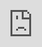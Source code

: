 ```yaml
---
title: 'Neon Abyss 2, a prison-break RPG and other new indie games worth checking out'
date: '2025-07-19'
excerpt: >-
  Welcome to our weekly roundup of the goings on in the indie game space.
  It&#39;s been quite the busy spell, with several notable games debuting or
  lan...
coverImage: >-
  https://images.unsplash.com/photo-1677442136019-21780ecad995?w=400&h=200&fit=crop&auto=format
author: AIVibe
tags:
  - Ai
  - Automation
category: Work
source: >-
  https://www.engadget.com/gaming/neon-abyss-2-a-prison-break-rpg-and-other-new-indie-games-worth-checking-out-110043805.html?src=rss
---
```

<p>Welcome to our weekly roundup of the goings on in the indie game space. It&#39;s been quite the busy spell, with several notable games debuting or landing on more platforms and some intriguing upcoming projects popping above the parapet.</p>
<p>The Steam Automation Fest is taking place this week (it runs until July 21 at 1PM ET), so fans of games like <em>Satisfactory</em> and <em>Factorio</em> might be looking to pick up some bargains on similar titles. As well as offering a variety of discounts, Automation Fest also saw the debut of several new games.</p>
<span id="end-legacy-contents"></span><div id="fdd7059c7c7a4562bb7e9bcd991f14d5"><iframe src="https://www.youtube.com/embed/Ib8YhZSgb_s?rel=0" style="top:0;left:0;width:100%;height:100%;position:absolute;border:0;" allowfullscreen scrolling="no" data-embed-domain="www.youtube.com"></iframe></div>
<p>One of them is from a studio formed by the original team from the celebrated developer Zacktronics. The first title from Coincidence (with the help of publisher Astra Logical) is <a data-i13n="cpos:1;pos:1" href="https://store.steampowered.com/app/2275490/Kaizen_A_Factory_Story/"><em>Kaizen - A Factory Story</em></a>. This puzzler is set in 1980s Japan, and you&#39;re tasked with building popular electronics of the day, including calculators, arcade cabinets, personal computers and toy robots.</p>
<div id="89a78fbe5ef742fd9ef0d1986e18790d"><iframe src="https://www.youtube.com/embed/ZN03G5xdX38?rel=0" style="top:0;left:0;width:100%;height:100%;position:absolute;border:0;" allowfullscreen scrolling="no" data-embed-domain="www.youtube.com"></iframe></div>
<p><em>Dawn Apart</em> also arrived during Steam Automation Fest. This is a blend of space colony sim and automation sandbox set in a destructible, voxel-based world. Astra Logical is also publishing this project, which is from Industrial Technology and Witchcraft. <em>Dawn Apart</em> is <a data-i13n="cpos:2;pos:1" href="https://store.steampowered.com/app/1866300/Dawn_Apart/">available now on Steam</a> in early access.</p>
<h2 id="jump-link-other-new-releases">Other new releases</h2>
<div id="41dda32bdd3343e98b25bd4025580705"><iframe src="https://www.youtube.com/embed/1yPukqtloa4?rel=0" style="top:0;left:0;width:100%;height:100%;position:absolute;border:0;" allowfullscreen scrolling="no" data-embed-domain="www.youtube.com"></iframe></div>
<p>One of the highest-profile indie games to debut this week is <em>Neon Abyss 2</em>, from Veewo Games and Kepler Ghost. The original game has sold more than a million copies, so plenty of people will have been looking forward to the sequel. This time around, you can play with up to three friends in co-op. The game&#39;s creators are promising &quot;unlimited item synergies&quot; here, which is handy since there&#39;s an onus on creating overpowered builds in this action roguelike. <a data-i13n="cpos:3;pos:1" href="https://store.steampowered.com/app/2235200/Neon_Abyss_2/"><em>Neon Abyss 2</em></a> is out now on Steam in early access.</p>
<div id="c4bcbf8ed53e4a1ab7856140862789e1"><iframe src="https://www.youtube.com/embed/ItUnHOY_kfw?rel=0" style="top:0;left:0;width:100%;height:100%;position:absolute;border:0;" allowfullscreen scrolling="no" data-embed-domain="www.youtube.com"></iframe></div>
<p><em>Ready or Not</em> has been a hit on Steam since it arrived there in late 2023, and now Void Interactive&#39;s tactical first-person shooter has made the leap over to PlayStation 5 and Xbox Series X/S. Here, you&#39;ll lead a team of SWAT officers in an attempt to restore order to a city that&#39;s become overrun by corruption and chaos. You can play the 18-level campaign solo or with up to five friends.</p>
<div id="fe974a6f82524668ad2829dc45bc89de"><iframe src="https://www.youtube.com/embed/_hdXwWia4bU?rel=0" style="top:0;left:0;width:100%;height:100%;position:absolute;border:0;" allowfullscreen scrolling="no" data-embed-domain="www.youtube.com"></iframe></div>
<p><em>Back to the Dawn</em> is a story-driven RPG from Metal Head Games and publisher Spiral Up Games that&#39;s now out of early access on <a data-i13n="cpos:4;pos:1" href="https://store.steampowered.com/app/1735700/Back_to_the_Dawn/">Steam</a>. It has also arrived on Xbox Series X/S and Game Pass.&nbsp;</p>
<p>As Thomas the Fox, you&#39;re an investigative journalist who has been framed for revealing government secrets and tossed into prison. You&#39;ll have to forge alliances with other prisoners in your attempt to break out.</p>
<p>As part of <em>Back to the Dawn</em>&#39;s full launch, Metal Head is introducing a new character, Bob the Panther, as well as a fresh storyline. I like the art style here, and the premise is pretty compelling.</p>
<div id="2be6f55be8bc4f7a9f242fca00de556f"><iframe src="https://www.youtube.com/embed/OREXWJFGKa8?rel=0" style="top:0;left:0;width:100%;height:100%;position:absolute;border:0;" allowfullscreen scrolling="no" data-embed-domain="www.youtube.com"></iframe></div>
<p>Thinking is cool and all, but sometimes you just want to turn down the volume on your brain and shoot a bunch of stuff. <em>Kickback</em> is an arcade bullet hell shooter with a fun twist: you can only move while you&#39;re shooting and, as the tile suggests, you&#39;ll be propelled backwards. I&#39;m into it. <em>Kickback</em> — from Dot blood and publisher Targem Games — is out now on <a data-i13n="cpos:5;pos:1" href="https://store.steampowered.com/app/2753870/Kickback_Shoot_to_Move/">Steam</a>.</p>
<div id="e0f933c303dc49c1a99e70fa1ba21fef"><iframe src="https://www.youtube.com/embed/d_n2BKre_xg?rel=0" style="top:0;left:0;width:100%;height:100%;position:absolute;border:0;" allowfullscreen scrolling="no" data-embed-domain="www.youtube.com"></iframe></div>
<p>I&#39;ll be honest, I had no idea what <em>Fretless - Wrath of Riffson</em> was when I got an email from Steam this week telling me that this game, which I apparently had placed on my wishlist at some point, is <a data-i13n="cpos:6;pos:1" href="https://store.steampowered.com/app/2429050/Fretless__The_Wrath_of_Riffson/">now available</a>. But hey, that name is an absolute winner.</p>
<p>I appreciate the pixel art look of this turn-based RPG from Ritual Studios and publisher Playdigious Originals. According to the Steam page, you&#39;ll play &quot;as Rob, a friendly musician trying to restore harmony in an off-tuned world where wacky villains are corrupting music.&quot; That sounds quite lovely, actually.</p>
<h2 id="jump-link-upcoming">Upcoming</h2>
<div id="dc825363a7cc4aeca2d6a5f54cedadb0"><iframe src="https://www.youtube.com/embed/JoyLrJ2deig?rel=0" style="top:0;left:0;width:100%;height:100%;position:absolute;border:0;" allowfullscreen scrolling="no" data-embed-domain="www.youtube.com"></iframe></div>
<p>I have absolutely no idea how Strange Scaffold does it. The studio behind <em>I Am Your Beast</em>, the brilliantly unsettling <a data-i13n="cpos:7;pos:1" href="https://www.engadget.com/clickolding-from-the-i-am-your-beast-devs-looks-like-a-clicking-nightmare-180504296.html"><em>Clickolding</em></a> and <a data-i13n="cpos:8;pos:1" href="https://www.engadget.com/gaming/pc/teenage-mutant-ninja-turtles-tactical-takedown-is-the-first-turn-based-game-in-the-franchises-long-history-175730833.html"><em>Teenage Mutant Ninja Turtles: Tactical Takedown</em></a> is about to unleash its seventh game in the space of two years. <a data-i13n="cpos:9;pos:1" href="https://store.steampowered.com/app/3139570/Coop_Kaiju_Horror_Cooking/"><em>Co-Op Kaiju Horror Cooking</em></a> is Strange Scaffold&#39;s first co-op game.</p>
<p>The trailer makes it look delightfully chaotic, as players rush to cook meals to satiate giant monsters and stay alive. <em>Co-Op Kaiju Horror Cooking</em> is out on July 29, but until then you can play the entire game for free as part of a playtest.</p>
<p>What&#39;s more, Strange Scaffold has announced two more games: <em>Truck-kun is Supporting Me From Another World?!</em> is a &quot;chaotic anime-inspired vehicular action game about driving into objects at high speed to rescue the corporate ladder climber you accidentally isekai&#39;d into a dangerous medieval fantasy world&quot; while <em>Space Warlord Baby Trading Simulator </em>is a &quot;fast-paced stock market sim about buying, selling, and shorting stocks based on the simulated lives of adorable alien children.&quot;</p>
<p>Beautiful one-line pitches. Zero notes. Can&#39;t wait for those, or to find out about another new game demonstrating a &quot;unique method of developer collaboration&quot; that Strange Scaffold plans to unveil next week.&nbsp;</p>
<div id="46aba200df8e4482990581824bc25060"><iframe src="https://www.youtube.com/embed/pyDNTXhzQB8?rel=0" style="top:0;left:0;width:100%;height:100%;position:absolute;border:0;" allowfullscreen scrolling="no" data-embed-domain="www.youtube.com"></iframe></div>
<p>If you&#39;re hankering for more first-person parkour in a similar vein to<em> Mirror&#39;s Edge, Neon White</em> or <em>Ghostrunner</em>, <a data-i13n="cpos:10;pos:1" href="https://store.steampowered.com/app/2865670/JETRUNNER/"><em>Jetrunner</em></a> might just do the trick. Riddlebit Software&#39;s platformer-shooter hybrid, which is published by Curveball Games, is coming to Steam on September 4. It looks like it could be fun! If the announcer&#39;s voice in the trailer sounds familiar, that&#39;s because the character is played by Matthew Mercer.</p>
<div id="6dbf25993bcf47708943cc7b3217b815"><iframe src="https://www.youtube.com/embed/x5SLX8j11yM?rel=0" style="top:0;left:0;width:100%;height:100%;position:absolute;border:0;" allowfullscreen scrolling="no" data-embed-domain="www.youtube.com"></iframe></div>
<p>I missed this one last week, but I just want to very quickly mention <em>Ghost Haunting</em>. The world needs more funny point-and-click adventures in the vein of those classic LucasArts games. Three Headed Monkey Studios and publisher Daedalic Entertainment have made a positive first impression to suggest they&#39;re ready to take that particular baton. There&#39;s no release date or window as yet, but this was an instant addition to my wishlist on <a data-i13n="cpos:11;pos:1" href="https://store.steampowered.com/app/3594530/Ghost_Haunting/">Steam</a> (let&#39;s just hope I don&#39;t forget about this one, eh?)</p>
<div id="b03a027d21c747969e8f6be1adfbc329"><iframe src="https://www.youtube.com/embed/iUMPgUcd7Sk?rel=0" style="top:0;left:0;width:100%;height:100%;position:absolute;border:0;" allowfullscreen scrolling="no" data-embed-domain="www.youtube.com"></iframe></div>
<p>I would love to play a tour manager simulator game at some point, getting into the nitty gritty of making sure gigs and everything else involved in a band&#39;s life on the road goes smoothly. Rockbeasts is not <em>quite</em> that, but it still seems like it could be a good time.</p>
<p>This is a &quot;grungy&quot; narrative-driven rock band management game from Lichthund and Team17. The trailer is fun and there are some interesting talents involved here. Rockbeasts was written by writer Jakub Szamałek, who was senior writer of <em>The Witcher 3</em> and principal writer of <em>Cyberpunk 2077</em>. Even cooler is that Iggy Pop voices on of the characters, who is named Iggy Pup. Love it.</p>
<p><em>Rockbeasts</em> is coming to <a data-i13n="cpos:12;pos:1" href="https://store.steampowered.com/app/1445880/ROCKBEASTS/">PC</a> and consoles next year.</p>This article originally appeared on Engadget at https://www.engadget.com/gaming/neon-abyss-2-a-prison-break-rpg-and-other-new-indie-games-worth-checking-out-110043805.html?src=rss
